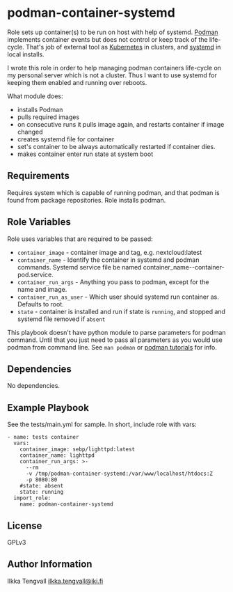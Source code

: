 podman-container-systemd
========================

Role sets up container(s) to be run on host with help of systemd.
[Podman](https://podman.io/) implements container events but does not control
or keep track of the life-cycle. That's job of external tool as
[Kubernetes](https://kubernetes.io/) in clusters, and
[systemd](https://freedesktop.org/wiki/Software/systemd/) in local installs.

I wrote this role in order to help managing podman containers life-cycle on
my personal server which is not a cluster. Thus I want to use systemd for
keeping them enabled and running over reboots.

What module does:

 * installs Podman
 * pulls required images
 * on consecutive runs it pulls image again, and restarts container if image changed
 * creates systemd file for container
 * set's container to be always automatically restarted if container dies.
 * makes container enter run state at system boot

Requirements
------------

Requires system which is capable of running podman, and that podman is found
from package repositories. Role installs podman.

Role Variables
--------------

Role uses variables that are required to be passed:

- ```container_image``` - container image and tag, e.g. nextcloud:latest
- ```container_name``` - Identify the container in systemd and podman commands.
  Systemd service file be named container_name--container-pod.service.
- ```container_run_args``` - Anything you pass to podman, except for the name
  and image.
- ```container_run_as_user``` - Which user should systemd run container as.
  Defaults to root.
- ```state``` - container is installed and run if state is ```running```,
  and stopped and systemd file removed if ```absent```

This playbook doesn't have python module to parse parameters for podman command.
Until that you just need to pass all parameters as you would use podman from
command line. See ```man podman``` or
[podman tutorials](https://github.com/containers/libpod/tree/master/docs/tutorials)
for info.



Dependencies
------------

No dependencies.

Example Playbook
----------------

See the tests/main.yml for sample. In short, include role with vars:

```
- name: tests container
  vars:
    container_image: sebp/lighttpd:latest
    container_name: lighttpd
    container_run_args: >-
      --rm
      -v /tmp/podman-container-systemd:/var/www/localhost/htdocs:Z
      -p 8080:80
    #state: absent
    state: running
  import_role:
    name: podman-container-systemd
```


License
-------

GPLv3

Author Information
------------------

Ilkka Tengvall <ilkka.tengvall@iki.fi>
